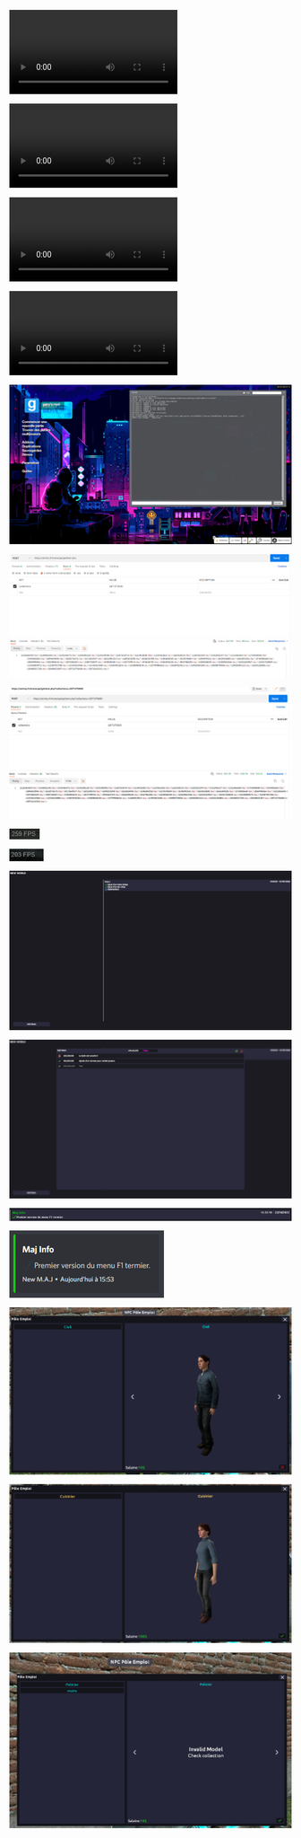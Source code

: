 <video src="change%20luncher.mp4" controls></video>

<video src="credits.mp4" controls></video>

<video src="gmod_8vz3zT0hGE.mp4" controls></video>

<video src="Vue_Parametre.mp4" controls></video>

![](custom_menu_side+gif.png)

![](<fetch item collection POST x-www-form-urlencoded.png>)

![](<fetch item collection POST.png>)

![](HUDPaint_NEW.png)

![](HUDPaint_OLD.png)

![](maj.png)

![](maj1.png)

![](maj2.png)

![](maj3.png)

![](<pole emploi.png>)

![](<pole emploi1.png>)

![](<pole emploi2.png>)
